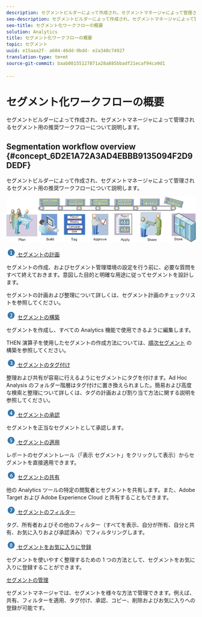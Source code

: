 ```yaml
---
description: セグメントビルダーによって作成され、セグメントマネージャによって管理されるセグメント用の推奨ワークフローについて説明します。
seo-description: セグメントビルダーによって作成され、セグメントマネージャによって管理されるセグメント用の推奨ワークフローについて説明します。
seo-title: セグメント化ワークフローの概要
solution: Analytics
title: セグメント化ワークフローの概要
topic: セグメント
uuid: e15aaa2f- a604-46dd-9bdd- e2a340c74927
translation-type: tm+mt
source-git-commit: baab08155127871a28a885bbadf21ecaf94ca9d1

---
```



# セグメント化ワークフローの概要

セグメントビルダーによって作成され、セグメントマネージャによって管理されるセグメント用の推奨ワークフローについて説明します。

## Segmentation workflow overview {#concept_6D2E1A72A3AD4EBBB9135094F2D9DEDF}

セグメントビルダーによって作成され、セグメントマネージャによって管理されるセグメント用の推奨ワークフローについて説明します。

<!-- 

seg_workflow.xml

 -->

![](assets/seg_workflow.png)


![](assets/step1_icon.png)[ セグメントの計画](../../../components/c-segmentation/c-segmentation-workflow/seg-plan.md#concept_D8BE6AB8D8E540E58C3462F9E02F4847)

セグメントの作成、およびセグメント管理環境の設定を行う前に、必要な質問をすべて終えておきます。意図した目的と明確な用途に従ってセグメントを設計します。

セグメントの計画および整理について詳しくは、セグメント計画のチェックリストを参照してください。

![](assets/step2_icon.png) [セグメントの構築](../../../components/c-segmentation/c-segmentation-workflow/seg-build.md#concept_BD4C17B01C5B4E378D0C14C852D055D4)

セグメントを作成し、すべての Analytics 機能で使用できるように編集します。

THEN 演算子を使用したセグメントの作成方法については、[順次セグメント](../../../components/c-segmentation/c-segmentation-workflow/seg-sequential-build.md#concept_83AEC78CD25F442EBEE364856A889560) の構築を参照してください。

![](assets/step3_icon.png)[ セグメントのタグ付け](../../../components/c-segmentation/c-segmentation-workflow/seg-tag.md#concept_CD892CEB326C4986A1B67487052DBA50)

整理および共有が容易に行えるようにセグメントにタグを付けます。Ad Hoc Analysis のフォルダー階層はタグ付けに置き換えられました。簡易および高度な検索と整理について詳しくは、タグの計画および割り当て方法に関する説明を参照してください。

![](assets/step4_icon.png)[ セグメントの承認](../../../components/c-segmentation/c-segmentation-workflow/seg-approve.md#concept_DF477F151A9E483A92ED1DDAAF035953)

セグメントを正当なセグメントとして承認します。

![](assets/step5_icon.png)[ セグメントの適用](../../../components/c-segmentation/c-segmentation-workflow/t-seg-apply.md#task_13E69C7D428A43EF9CCCA7F1104F1E8F)

レポートのセグメントレール（「表示 セグメント」をクリックして表示）からセグメントを直接適用できます。

![](assets/step6_icon.png) [ セグメントの共有](../../../components/c-segmentation/c-segmentation-workflow/t-seg-share.md#task_7DC54643083E42C28F918E4F0845C5A5)

他の Analytics ツールの特定の閲覧者とセグメントを共有します。また、Adobe Target および Adobe Experience Cloud と共有することもできます。

![](assets/step7_icon.png)[ セグメントのフィルター](../../../components/c-segmentation/c-segmentation-workflow/t-seg-filter.md#task_B59946C6D38945629C1FEACF80A85746)

タグ、所有者およびその他のフィルター（すべてを表示、自分が所有、自分と共有、お気に入りおよび承認済み）でフィルタリングします。

![](assets/step8_icon.png)[ セグメントをお気に入りに登録](../../../components/c-segmentation/c-segmentation-workflow/t-seg-favorite.md#task_F45DFA3FBF0C4082B46A0D032CB20FC5)

セグメントを使いやすく整理するための 1 つの方法として、セグメントをお気に入りに登録することができます。

[セグメントの管理](../../../components/c-segmentation/c-segmentation-workflow/seg-manage.md#concept_7A2E019317864065B7C641DC3315928F)

セグメントマネージャでは、セグメントを様々な方法で管理できます。例えば、共有、フィルターを適用、タグ付け、承認、コピー、削除およびお気に入りへの登録が可能です。